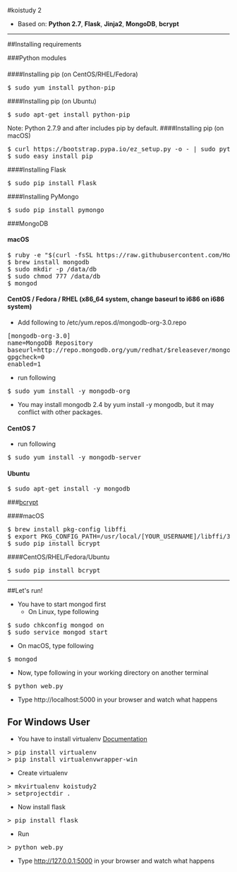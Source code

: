 #koistudy 2

 - Based on: **Python 2.7**, **Flask**, **Jinja2**, **MongoDB**, **bcrypt**

----------
##Installing requirements



###Python modules
####
####Installing pip (on CentOS/RHEL/Fedora)
<pre>$ sudo yum install python-pip </pre>
####Installing pip (on Ubuntu)
<pre>$ sudo apt-get install python-pip </pre>
Note: Python 2.7.9 and after includes pip by default.
####Installing pip (on macOS)
<pre>$ curl https://bootstrap.pypa.io/ez_setup.py -o - | sudo python
$ sudo easy_install pip</pre>
####Installing Flask
<pre>$ sudo pip install Flask</pre>
####Installing PyMongo
<pre>$ sudo pip install pymongo</pre>

###MongoDB
#### macOS
<pre>$ ruby -e "$(curl -fsSL https://raw.githubusercontent.com/Homebrew/install/master/install)"
$ brew install mongodb
$ sudo mkdir -p /data/db
$ sudo chmod 777 /data/db
$ mongod</pre>

#### CentOS / Fedora / RHEL (x86_64 system, change baseurl to i686 on i686 system)
- Add following to /etc/yum.repos.d/mongodb-org-3.0.repo
<pre>[mongodb-org-3.0]
name=MongoDB Repository
baseurl=http://repo.mongodb.org/yum/redhat/$releasever/mongodb-org/3.0/x86_64/
gpgcheck=0
enabled=1</pre>
- run following
<pre>$ sudo yum install -y mongodb-org</pre>
 - You may install mongodb 2.4 by yum install -y mongodb, but it may conflict with other packages.

#### CentOS 7
- run following
<pre>$ sudo yum install -y mongodb-server</pre>

#### Ubuntu
<pre>$ sudo apt-get install -y mongodb</pre>

###[bcrypt](https://github.com/dstufft/bcrypt/)

####macOS
<pre>$ brew install pkg-config libffi
$ export PKG_CONFIG_PATH=/usr/local/[YOUR_USERNAME]/libffi/3.0.13/lib/pkgconfig/
$ sudo pip install bcrypt</pre>
####CentOS/RHEL/Fedora/Ubuntu
<pre>$ sudo pip install bcrypt</pre>

----------
##Let's run!
 - You have to start mongod first
   - On Linux, type following
<pre>$ sudo chkconfig mongod on
$ sudo service mongod start</pre>
   - On macOS, type following
<pre>$ mongod</pre>
 - Now, type following in your working directory on another terminal
<pre>$ python web.py</pre>
 - Type http://localhost:5000 in your browser and watch what happens

## For Windows User
 - You have to install virtualenv [Documentation](http://timmyreilly.azurewebsites.net/python-flask-windows-development-environment-setup/)
<pre>> pip install virtualenv
> pip install virtualenvwrapper-win</pre>
 - Create virtualenv
<pre>> mkvirtualenv koistudy2
> setprojectdir .</pre>
 - Now install flask
<pre>> pip install flask </pre>
 - Run
<pre>> python web.py </pre>
 - Type http://127.0.0.1:5000 in your browser and watch what happens
